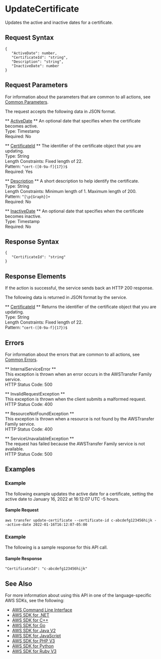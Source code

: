 # UpdateCertificate<a name="API_UpdateCertificate"></a>

Updates the active and inactive dates for a certificate\.

## Request Syntax<a name="API_UpdateCertificate_RequestSyntax"></a>

```
{
   "ActiveDate": number,
   "CertificateId": "string",
   "Description": "string",
   "InactiveDate": number
}
```

## Request Parameters<a name="API_UpdateCertificate_RequestParameters"></a>

For information about the parameters that are common to all actions, see [Common Parameters](CommonParameters.md)\.

The request accepts the following data in JSON format\.

 ** [ActiveDate](#API_UpdateCertificate_RequestSyntax) **   <a name="TransferFamily-UpdateCertificate-request-ActiveDate"></a>
An optional date that specifies when the certificate becomes active\.  
Type: Timestamp  
Required: No

 ** [CertificateId](#API_UpdateCertificate_RequestSyntax) **   <a name="TransferFamily-UpdateCertificate-request-CertificateId"></a>
The identifier of the certificate object that you are updating\.  
Type: String  
Length Constraints: Fixed length of 22\.  
Pattern: `^cert-([0-9a-f]{17})$`   
Required: Yes

 ** [Description](#API_UpdateCertificate_RequestSyntax) **   <a name="TransferFamily-UpdateCertificate-request-Description"></a>
A short description to help identify the certificate\.  
Type: String  
Length Constraints: Minimum length of 1\. Maximum length of 200\.  
Pattern: `^[\p{Graph}]+`   
Required: No

 ** [InactiveDate](#API_UpdateCertificate_RequestSyntax) **   <a name="TransferFamily-UpdateCertificate-request-InactiveDate"></a>
An optional date that specifies when the certificate becomes inactive\.  
Type: Timestamp  
Required: No

## Response Syntax<a name="API_UpdateCertificate_ResponseSyntax"></a>

```
{
   "CertificateId": "string"
}
```

## Response Elements<a name="API_UpdateCertificate_ResponseElements"></a>

If the action is successful, the service sends back an HTTP 200 response\.

The following data is returned in JSON format by the service\.

 ** [CertificateId](#API_UpdateCertificate_ResponseSyntax) **   <a name="TransferFamily-UpdateCertificate-response-CertificateId"></a>
Returns the identifier of the certificate object that you are updating\.  
Type: String  
Length Constraints: Fixed length of 22\.  
Pattern: `^cert-([0-9a-f]{17})$` 

## Errors<a name="API_UpdateCertificate_Errors"></a>

For information about the errors that are common to all actions, see [Common Errors](CommonErrors.md)\.

 ** InternalServiceError **   
This exception is thrown when an error occurs in the AWSTransfer Family service\.  
HTTP Status Code: 500

 ** InvalidRequestException **   
This exception is thrown when the client submits a malformed request\.  
HTTP Status Code: 400

 ** ResourceNotFoundException **   
This exception is thrown when a resource is not found by the AWSTransfer Family service\.  
HTTP Status Code: 400

 ** ServiceUnavailableException **   
The request has failed because the AWSTransfer Family service is not available\.  
HTTP Status Code: 500

## Examples<a name="API_UpdateCertificate_Examples"></a>

### Example<a name="API_UpdateCertificate_Example_1"></a>

The following example updates the active date for a certificate, setting the active date to January 16, 2022 at 16:12:07 UTC \-5 hours\.

#### Sample Request<a name="API_UpdateCertificate_Example_1_Request"></a>

```
aws transfer update-certificate --certificate-id c-abcdefg123456hijk --active-date 2022-01-16T16:12:07-05:00
```

### Example<a name="API_UpdateCertificate_Example_2"></a>

The following is a sample response for this API call\.

#### Sample Response<a name="API_UpdateCertificate_Example_2_Response"></a>

```
"CertificateId": "c-abcdefg123456hijk"
```

## See Also<a name="API_UpdateCertificate_SeeAlso"></a>

For more information about using this API in one of the language\-specific AWS SDKs, see the following:
+  [AWS Command Line Interface](https://docs.aws.amazon.com/goto/aws-cli/transfer-2018-11-05/UpdateCertificate) 
+  [AWS SDK for \.NET](https://docs.aws.amazon.com/goto/DotNetSDKV3/transfer-2018-11-05/UpdateCertificate) 
+  [AWS SDK for C\+\+](https://docs.aws.amazon.com/goto/SdkForCpp/transfer-2018-11-05/UpdateCertificate) 
+  [AWS SDK for Go](https://docs.aws.amazon.com/goto/SdkForGoV1/transfer-2018-11-05/UpdateCertificate) 
+  [AWS SDK for Java V2](https://docs.aws.amazon.com/goto/SdkForJavaV2/transfer-2018-11-05/UpdateCertificate) 
+  [AWS SDK for JavaScript](https://docs.aws.amazon.com/goto/AWSJavaScriptSDK/transfer-2018-11-05/UpdateCertificate) 
+  [AWS SDK for PHP V3](https://docs.aws.amazon.com/goto/SdkForPHPV3/transfer-2018-11-05/UpdateCertificate) 
+  [AWS SDK for Python](https://docs.aws.amazon.com/goto/boto3/transfer-2018-11-05/UpdateCertificate) 
+  [AWS SDK for Ruby V3](https://docs.aws.amazon.com/goto/SdkForRubyV3/transfer-2018-11-05/UpdateCertificate) 